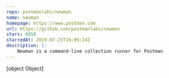 ```yaml
---
repo: postmanlabs/newman
name: newman
homepage: https://www.postman.com
url: https://github.com/postmanlabs/newman
stars: 6958
starredAt: 2019-07-25T16:09:24Z
description: |-
    Newman is a command-line collection runner for Postman
---
```


[object Object]
